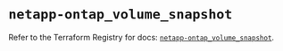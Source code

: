 # `netapp-ontap_volume_snapshot`

Refer to the Terraform Registry for docs: [`netapp-ontap_volume_snapshot`](https://registry.terraform.io/providers/netapp/netapp-ontap/2.3.0/docs/resources/volume_snapshot).
